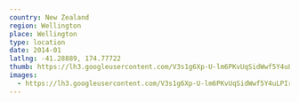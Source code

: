 ```yaml
---
country: New Zealand
region: Wellington
place: Wellington
type: location
date: 2014-01
latlng: -41.28889, 174.77722
thumb: https://lh3.googleusercontent.com/V3s1g6Xp-U-lm6PKvUqSidWwf5Y4uLPIrXd-x24nfQNwU4yhrOmBn_Il0TGeB_s_RX_kHsBf_MXO12VPzWthpoQwqLWCdTfxdhF11906RhH2kb_LY3ySNr0-u6D9yO6vr74Wbh-C5Sk
images:
  - https://lh3.googleusercontent.com/V3s1g6Xp-U-lm6PKvUqSidWwf5Y4uLPIrXd-x24nfQNwU4yhrOmBn_Il0TGeB_s_RX_kHsBf_MXO12VPzWthpoQwqLWCdTfxdhF11906RhH2kb_LY3ySNr0-u6D9yO6vr74Wbh-C5Sk
---
```

